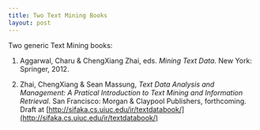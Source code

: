 ```yaml
---
title: Two Text Mining Books
layout: post
---
```


<script type="text/javascript" src="https://cdn.mathjax.org/mathjax/latest/MathJax.js?config=TeX-AMS-MML_HTMLorMML"></script>
<script type="text/x-mathjax-config">MathJax.Hub.Config({tex2jax: {inlineMath: [['$','$'], ['\\(','\\)']]}});</script>

Two generic Text Mining books:

1. Aggarwal, Charu & ChengXiang Zhai, eds. *Mining Text Data*. New York: Springer, 2012.

2. Zhai, ChengXiang & Sean Massung, *Text Data Analysis and Management: A Pratical Introduction to Text Mining and Information Retrieval*. San Francisco: Morgan & Claypool Publishers, forthcoming. Draft at [http://sifaka.cs.uiuc.edu/ir/textdatabook/](http://sifaka.cs.uiuc.edu/ir/textdatabook/)
